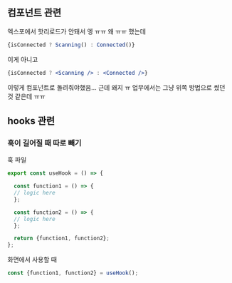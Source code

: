 
## 컴포넌트 관련 

엑스포에서 핫리로드가 안돼서 엥 ㅠㅠ 왜 ㅠㅠ 했는데
```jsx
{isConnected ? Scanning() : Connected()}
```

이게 아니고

```jsx
{isConnected ? <Scanning /> : <Connected />}
```
이렇게 컴포넌트로 돌려줘야했음...
근데 왜지 ㅠ 업무에서는 그냥 위쪽 방법으로 썼던 것 같은데 ㅠㅠ 


## hooks 관련

### 훅이 길어질 때 따로 빼기

훅 파일

```javascript
export const useHook = () => {

  const function1 = () => {
  // logic here
  };

  const function2 = () => {
  // logic here
  };

  return {function1, function2};
};
```

화면에서 사용할 때
```javascript
const {function1, function2} = useHook();
```